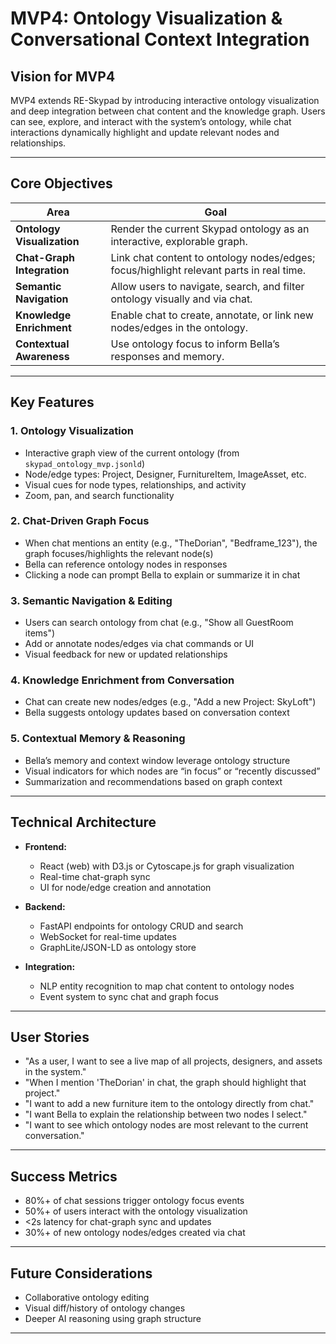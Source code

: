 # MVP4: Ontology Visualization & Conversational Context Integration

## Vision for MVP4

MVP4 extends RE-Skypad by introducing interactive ontology visualization and deep integration between chat content and the knowledge graph. Users can see, explore, and interact with the system’s ontology, while chat interactions dynamically highlight and update relevant nodes and relationships.

---

## Core Objectives

| Area                        | Goal                                                                                      |
|-----------------------------|------------------------------------------------------------------------------------------|
| **Ontology Visualization**  | Render the current Skypad ontology as an interactive, explorable graph.                  |
| **Chat-Graph Integration**  | Link chat content to ontology nodes/edges; focus/highlight relevant parts in real time.  |
| **Semantic Navigation**     | Allow users to navigate, search, and filter ontology visually and via chat.              |
| **Knowledge Enrichment**    | Enable chat to create, annotate, or link new nodes/edges in the ontology.                |
| **Contextual Awareness**    | Use ontology focus to inform Bella’s responses and memory.                               |

---

## Key Features

### 1. Ontology Visualization
- Interactive graph view of the current ontology (from `skypad_ontology_mvp.jsonld`)
- Node/edge types: Project, Designer, FurnitureItem, ImageAsset, etc.
- Visual cues for node types, relationships, and activity
- Zoom, pan, and search functionality

### 2. Chat-Driven Graph Focus
- When chat mentions an entity (e.g., "TheDorian", "Bedframe_123"), the graph focuses/highlights the relevant node(s)
- Bella can reference ontology nodes in responses
- Clicking a node can prompt Bella to explain or summarize it in chat

### 3. Semantic Navigation & Editing
- Users can search ontology from chat (e.g., "Show all GuestRoom items")
- Add or annotate nodes/edges via chat commands or UI
- Visual feedback for new or updated relationships

### 4. Knowledge Enrichment from Conversation
- Chat can create new nodes/edges (e.g., "Add a new Project: SkyLoft")
- Bella suggests ontology updates based on conversation context

### 5. Contextual Memory & Reasoning
- Bella’s memory and context window leverage ontology structure
- Visual indicators for which nodes are “in focus” or “recently discussed”
- Summarization and recommendations based on graph context

---

## Technical Architecture

- **Frontend:**  
  - React (web) with D3.js or Cytoscape.js for graph visualization  
  - Real-time chat-graph sync  
  - UI for node/edge creation and annotation

- **Backend:**  
  - FastAPI endpoints for ontology CRUD and search  
  - WebSocket for real-time updates  
  - GraphLite/JSON-LD as ontology store

- **Integration:**  
  - NLP entity recognition to map chat content to ontology nodes  
  - Event system to sync chat and graph focus

---

## User Stories

- "As a user, I want to see a live map of all projects, designers, and assets in the system."
- "When I mention 'TheDorian' in chat, the graph should highlight that project."
- "I want to add a new furniture item to the ontology directly from chat."
- "I want Bella to explain the relationship between two nodes I select."
- "I want to see which ontology nodes are most relevant to the current conversation."

---

## Success Metrics

- 80%+ of chat sessions trigger ontology focus events
- 50%+ of users interact with the ontology visualization
- <2s latency for chat-graph sync and updates
- 30%+ of new ontology nodes/edges created via chat

---

## Future Considerations

- Collaborative ontology editing
- Visual diff/history of ontology changes
- Deeper AI reasoning using graph structure

---
